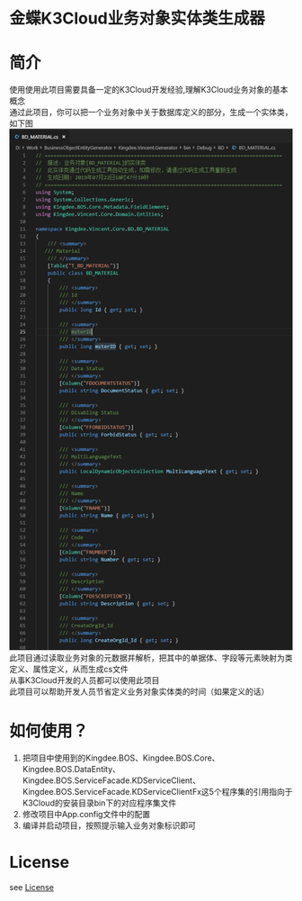 # 金蝶K3Cloud业务对象实体类生成器
# 简介
使用使用此项目需要具备一定的K3Cloud开发经验,理解K3Cloud业务对象的基本概念<br/>
通过此项目，你可以把一个业务对象中关于数据库定义的部分，生成一个实体类，如下图<br/>
![主类](/docs/images/物料实体类截图.png)<br/>
此项目通过读取业务对象的元数据并解析，把其中的单据体、字段等元素映射为类定义、属性定义，从而生成cs文件<br/>
从事K3Cloud开发的人员都可以使用此项目<br/>
此项目可以帮助开发人员节省定义业务对象实体类的时间（如果定义的话）<br/>
# 如何使用？
1. 把项目中使用到的Kingdee.BOS、Kingdee.BOS.Core、Kingdee.BOS.DataEntity、Kingdee.BOS.ServiceFacade.KDServiceClient、Kingdee.BOS.ServiceFacade.KDServiceClientFx这5个程序集的引用指向于K3Cloud的安装目录bin下的对应程序集文件
2. 修改项目中App.config文件中的配置
3. 编译并启动项目，按照提示输入业务对象标识即可
# License
see [License](/LICENSE.txe)
